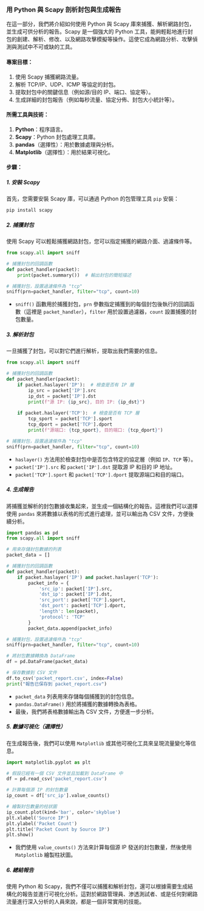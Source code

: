 ### **用 Python 與 Scapy 剖析封包與生成報告**

在這一部分，我們將介紹如何使用 Python 與 Scapy 庫來捕獲、解析網路封包，並生成可供分析的報告。Scapy 是一個強大的 Python 工具，能夠輕鬆地進行封包的創建、解析、修改、以及網路攻擊模擬等操作。這使它成為網路分析、攻擊偵測與測試中不可或缺的工具。

#### **專案目標：**
1. 使用 Scapy 捕獲網路流量。
2. 解析 TCP/IP、UDP、ICMP 等協定的封包。
3. 提取封包中的關鍵信息（例如源/目的 IP、端口、協定等）。
4. 生成詳細的封包報告（例如每秒流量、協定分佈、封包大小統計等）。

#### **所需工具與技術：**
1. **Python**：程序語言。
2. **Scapy**：Python 封包處理工具庫。
3. **pandas**（選擇性）：用於數據處理與分析。
4. **Matplotlib**（選擇性）：用於結果可視化。

#### **步驟：**

##### 1. **安裝 Scapy**

首先，您需要安裝 Scapy 庫，可以通過 Python 的包管理工具 `pip` 安裝：

```bash
pip install scapy
```

##### 2. **捕獲封包**

使用 Scapy 可以輕鬆捕獲網路封包，您可以指定捕獲的網路介面、過濾條件等。

```python
from scapy.all import sniff

# 捕獲封包的回調函數
def packet_handler(packet):
    print(packet.summary())  # 輸出封包的簡短描述

# 捕獲封包，設置過濾條件為 "tcp"
sniff(prn=packet_handler, filter="tcp", count=10)
```

- `sniff()` 函數用於捕獲封包，`prn` 參數指定捕獲到的每個封包後執行的回調函數（這裡是 `packet_handler`），`filter` 用於設置過濾器，`count` 設置捕獲的封包數量。

##### 3. **解析封包**

一旦捕獲了封包，可以對它們進行解析，提取出我們需要的信息。

```python
from scapy.all import sniff

# 捕獲封包的回調函數
def packet_handler(packet):
    if packet.haslayer('IP'):  # 檢查是否有 IP 層
        ip_src = packet['IP'].src
        ip_dst = packet['IP'].dst
        print(f"源 IP: {ip_src}, 目的 IP: {ip_dst}")
    
    if packet.haslayer('TCP'):  # 檢查是否有 TCP 層
        tcp_sport = packet['TCP'].sport
        tcp_dport = packet['TCP'].dport
        print(f"源端口: {tcp_sport}, 目的端口: {tcp_dport}")

# 捕獲封包，設置過濾條件為 "tcp"
sniff(prn=packet_handler, filter="tcp", count=10)
```

- `haslayer()` 方法用於檢查封包中是否包含特定的協定層（例如 `IP`、`TCP` 等）。
- `packet['IP'].src` 和 `packet['IP'].dst` 提取源 IP 和目的 IP 地址。
- `packet['TCP'].sport` 和 `packet['TCP'].dport` 提取源端口和目的端口。

##### 4. **生成報告**

將捕獲並解析的封包數據收集起來，並生成一個結構化的報告。這裡我們可以選擇使用 `pandas` 來將數據以表格的形式進行處理，並可以輸出為 CSV 文件，方便後續分析。

```python
import pandas as pd
from scapy.all import sniff

# 用來存儲封包數據的列表
packet_data = []

# 捕獲封包的回調函數
def packet_handler(packet):
    if packet.haslayer('IP') and packet.haslayer('TCP'):
        packet_info = {
            'src_ip': packet['IP'].src,
            'dst_ip': packet['IP'].dst,
            'src_port': packet['TCP'].sport,
            'dst_port': packet['TCP'].dport,
            'length': len(packet),
            'protocol': 'TCP'
        }
        packet_data.append(packet_info)

# 捕獲封包，設置過濾條件為 "tcp"
sniff(prn=packet_handler, filter="tcp", count=10)

# 將封包數據轉換為 DataFrame
df = pd.DataFrame(packet_data)

# 保存數據到 CSV 文件
df.to_csv('packet_report.csv', index=False)
print("報告已保存到 packet_report.csv")
```

- `packet_data` 列表用來存儲每個捕獲到的封包信息。
- `pandas.DataFrame()` 用於將捕獲的數據轉換為表格。
- 最後，我們將表格數據輸出為 CSV 文件，方便進一步分析。

##### 5. **數據可視化（選擇性）**

在生成報告後，我們可以使用 `Matplotlib` 或其他可視化工具來呈現流量變化等信息。

```python
import matplotlib.pyplot as plt

# 假設已經有一個 CSV 文件並且加載到 DataFrame 中
df = pd.read_csv('packet_report.csv')

# 計算每個源 IP 的封包數量
ip_count = df['src_ip'].value_counts()

# 繪製封包數量的柱狀圖
ip_count.plot(kind='bar', color='skyblue')
plt.xlabel('Source IP')
plt.ylabel('Packet Count')
plt.title('Packet Count by Source IP')
plt.show()
```

- 我們使用 `value_counts()` 方法來計算每個源 IP 發送的封包數量，然後使用 `Matplotlib` 繪製柱狀圖。

##### 6. **總結報告**

使用 Python 和 Scapy，我們不僅可以捕獲和解析封包，還可以根據需要生成結構化的報告並進行可視化分析。這對於網路管理員、渗透測試者、或是任何對網路流量進行深入分析的人員來說，都是一個非常實用的技能。